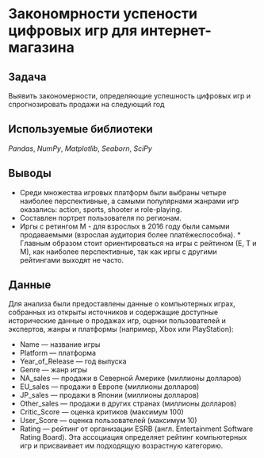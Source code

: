 # Закономрности успености цифровых игр для интернет-магазина

## Задача

Выявить закономерности, определяющие успешность цифровых игр и спрогнозировать продажи на следующий год

## Используемые библиотеки
*Pandas*, *NumPy*, *Matplotlib*, *Seaborn*, *SciPy*

## Выводы
* Среди множества игровых платформ были выбраны четыре наиболее перспективные, а самыми популярнами жанрами игр оказались: action, sports, shooter и role-playing.
* Составлен портрет пользователя по регионам.
* Иргы с ретингом М - для взрослых в 2016 году были самыми продаваемыми (взрослая аудитория более платёжеспособна). * Главным образом стоит ориентироваться на игры с рейтином (Е, Т и М), как наиболее перспективные, так как иргы с другими рейтингами выходят не часто.

## Данные

Для анализа были предоставлены данные о компьютерных играх, собранных из открыты источников и содержащие доступные исторические данные о продажах игр, оценки пользователей и экспертов, жанры и платформы (например, Xbox или PlayStation):

- Name — название игры
- Platform — платформа
- Year_of_Release — год выпуска
- Genre — жанр игры
- NA_sales — продажи в Северной Америке (миллионы долларов)
- EU_sales — продажи в Европе (миллионы долларов)
- JP_sales — продажи в Японии (миллионы долларов)
- Other_sales — продажи в других странах (миллионы долларов)
- Critic_Score — оценка критиков (максимум 100)
- User_Score — оценка пользователей (максимум 10)
- Rating — рейтинг от организации ESRB (англ. Entertainment Software Rating Board). Эта ассоциация определяет рейтинг компьютерных игр и присваивает им подходящую возрастную категорию.



